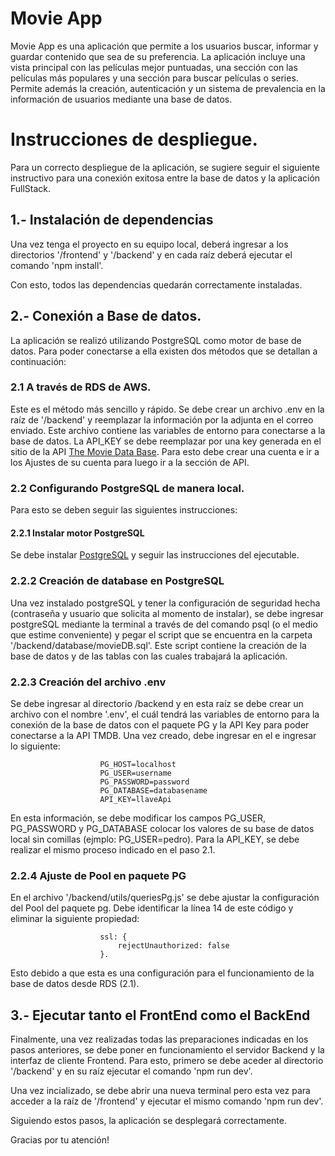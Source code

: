 # Movie App
Movie App es una aplicación que permite a los usuarios buscar, informar y guardar contenido que sea de su preferencia. La aplicación incluye una vista principal con las películas mejor puntuadas, una sección con las películas más populares y una sección para buscar películas o series. Permite además la creación, autenticación y un sistema de prevalencia en la información de usuarios mediante una base de datos.

# Instrucciones de despliegue.
Para un correcto despliegue de la aplicación, se sugiere seguir el siguiente instructivo para una conexión exitosa entre la base de datos y la aplicación FullStack.

## 1.- Instalación de dependencias
Una vez tenga el proyecto en su equipo local, deberá ingresar a los directorios '/frontend' y '/backend' y en cada raíz deberá ejecutar el comando 'npm install'.

Con esto, todos las dependencias quedarán correctamente instaladas.

## 2.- Conexión a Base de datos.
La aplicación se realizó utilizando PostgreSQL como motor de base de datos. Para poder conectarse a ella existen dos métodos que se detallan a continuación:

### 2.1 A través de RDS de AWS.
Este es el método más sencillo y rápido. Se debe crear un archivo .env en la raíz de '/backend' y reemplazar la información por la adjunta en el correo enviado. Este archivo contiene las variables de entorno para conectarse a la base de datos. La API_KEY se debe reemplazar por una key generada en el sitio de la API [The Movie Data Base](https://www.themoviedb.org/). Para esto debe crear una cuenta e ir a los Ajustes de su cuenta para luego ir a la sección de API.

### 2.2 Configurando PostgreSQL de manera local.
Para esto se deben seguir las siguientes instrucciones:

#### 2.2.1 Instalar motor PostgreSQL
Se debe instalar [PostgreSQL](https://www.postgresql.org/) y seguir las instrucciones del ejecutable.

### 2.2.2 Creación de database en PostgreSQL
Una vez instalado postgreSQL y tener la configuración de seguridad hecha (contraseña y usuario que solicita al momento de instalar), se debe ingresar postgreSQL mediante la terminal a través de del comando psql (o el medio que estime conveniente) y pegar el script que se encuentra en la carpeta '/backend/database/movieDB.sql'. Este script contiene la creación de la base de datos y de las tablas con las cuales trabajará la aplicación.

### 2.2.3 Creación del archivo .env
Se debe ingresar al directorio /backend y en esta raíz se debe crear un archivo con el nombre '.env', el cuál tendrá las variables de entorno para la conexión de la base de datos con el paquete PG y la API Key para poder conectarse a la API TMDB. Una vez creado, debe ingresar en el e ingresar lo siguiente:

                        PG_HOST=localhost
                        PG_USER=username
                        PG_PASSWORD=password
                        PG_DATABASE=databasename
                        API_KEY=llaveApi

En esta información, se debe modificar los campos PG_USER, PG_PASSWORD y PG_DATABASE colocar los valores de su base de datos local sin comillas (ejmplo: PG_USER=pedro). Para la API_KEY, se debe realizar el mismo proceso indicado en el paso 2.1.

### 2.2.4 Ajuste de Pool en paquete PG
En el archivo '/backend/utils/queriesPg.js' se debe ajustar la configuración del Pool del paquete pg. Debe identificar la línea 14 de este código y eliminar la siguiente propiedad: 

                        ssl: {
                            rejectUnauthorized: false
                        }.

Esto debido a que esta es una configuración para el funcionamiento de la base de datos desde RDS (2.1).

## 3.- Ejecutar tanto el FrontEnd como el BackEnd
Finalmente, una vez realizadas todas las preparaciones indicadas en los pasos anteriores, se debe poner en funcionamiento el servidor Backend y la interfaz de cliente Frontend. Para esto, primero se debe aceder al directorio '/backend' y en su raíz ejecutar el comando 'npm run dev'.

Una vez incializado, se debe abrir una nueva terminal pero esta vez para acceder a la raíz de '/frontend' y ejecutar el mismo comando 'npm run dev'.

Siguiendo estos pasos, la aplicación se desplegará correctamente.

Gracias por tu atención!